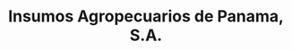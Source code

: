 ---
title: "Insumos Agropecuarios de Panama, S.A."
url: /la-chorrera/insumos-agropecuarios-de-panama-s-a/
shop: Hofladen
---